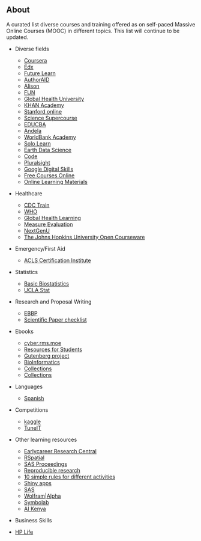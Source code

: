 ## About

A curated list diverse courses and training offered as on self-paced Massive Online Courses (MOOC) in different topics. This list will continue to be updated.

* Diverse fields
  * [Coursera](https://www.coursera.org)
  * [Edx](https://www.edx.org)
  * [Future Learn](https://www.futurelearn.com)
  * [AuthorAID](http://www.authoraid.info/en)
  * [Alison](https://alison.com)
  * [FUN](https://www.fun-mooc.fr)
  * [Global Health University](http://www.uniteforsight.org/global-health-university/certificate-programs)
  * [KHAN Academy](https://www.khanacademy.org)
  * [Stanford online](https://lagunita.stanford.edu)
  * [Science Supercourse](http://ssc.bibalex.org/home/list.jsf)
  * [EDUCBA](https://www.educba.com)
  * [Andela](https://learning-digest.andela.com/)
  * [WorldBank Academy](https://olc.worldbank.org/wbg-academy)
  * [Solo Learn](https://www.sololearn.com/Courses/)
  * [Earth Data Science](https://www.earthdatascience.org/courses/)
  * [Code](https://code.org/educate/csp)
  * [Pluralsight](https://app.pluralsight.com/library/)
  * [Google Digital Skills](https://learndigital.withgoogle.com/digitalskills)
  * [Free Courses Online](https://www.freecoursesonline.me/?1)
  * [Online Learning Materials](http://www.openculture.com/)
  
* Healthcare
  * [CDC Train](https://www.cdc.gov/learning/)
  * [WHO](https://openwho.org)
  * [Global Health Learning](https://www.globalhealthlearning.org)
  * [Measure Evaluation](https://www.measureevaluation.org/resources/training)
  * [NextGenU](http://nextgenu.org/pages/courses.php)
  * [The Johns Hopkins University Open Courseware](http://ocw.jhsph.edu/index.cfm/go/find.browse#courses)
  
* Emergency/First Aid
  * [ACLS Certification Institute](https://acls.com/free-resources)
 
* Statistics
  * [Basic Biostatistics](http://biostatcourse.fiu.edu)
  * [UCLA Stat](https://stats.idre.ucla.edu/other/mult-pkg/whatstat/)
  
* Research and Proposal Writing
  * [EBBP](https://ebbp.org/training/overview)
  * [Scientific Paper checklist](http://www.lithoguru.com/scientist/litho_papers/JM3%20Editorial%202015%20q2_Checklist.pdf)
  
* Ebooks
  * [cyber.rms.moe](https://cyber.rms.moe/books/)
  * [Resources for Students](https://github.com/dipakkr/A-to-Z-Resources-for-Students)
  * [Gutenberg project](http://www.gutenberg.org)
  * [BioInformatics](https://bit.ly/2UHZZG4)
  * [Collections](http://www.electronicsandbooks.com/eab3/manual/)
  * [Collections](https://analytixon.com/ebooks/)

* Languages
  * [Spanish](http://www.englishnspanish.com/audio)

* Competitions
  * [kaggle](https://www.kaggle.com)
  * [TuneIT](http://tunedit.org/)
  
* Other learning resources
  * [Earlycareer Research Central](https://ecrcentral.org/resources)
  * [RSpatial](http://rspatial.org/rs/index.html)
  * [SAS Proceedings](https://nairobiaccidentmap.com/)
  * [Reproducible research](http://kbroman.org/Tools4RR/pages/resources.html)
  * [10 simple rules for different activities](https://collections.plos.org/ten-simple-rules)
  * [Shiny apps](http://stat545.com/shiny01_activity.html)
  * [SAS](https://www.sas.com/en_us/software/university-edition/download-software.html#linux)
  * [Wolfram|Alpha](https://www.wolframalpha.com/)
  * [Symbolab](https://www.symbolab.com)
  * [AI Kenya](https://kenya.ai/intermediate/)
  
* Business Skills
 * [HP Life](https://www.life-global.org/)
